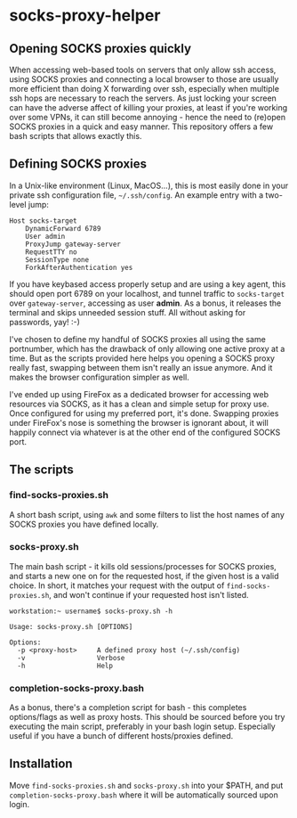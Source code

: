 # socks-proxy-helper

## Opening SOCKS proxies quickly

When accessing web-based tools on servers that only allow ssh access, using SOCKS proxies and connecting a local browser to those are usually more efficient than doing X forwarding over ssh, especially when multiple ssh hops are necessary to reach the servers. As just locking your screen can have the adverse affect of killing your proxies, at least if you're working over some VPNs, it can still become annoying - hence the need to (re)open SOCKS proxies in a quick and easy manner. This repository offers a few bash scripts that allows exactly this.

## Defining SOCKS proxies

In a Unix-like environment (Linux, MacOS...), this is most easily done in your private ssh configuration file, `~/.ssh/config`. An example entry with a two-level jump:

```ssh
Host socks-target
    DynamicForward 6789
    User admin
    ProxyJump gateway-server
    RequestTTY no
    SessionType none
    ForkAfterAuthentication yes
```

If you have keybased access properly setup and are using a key agent, this should open port 6789 on your localhost, and tunnel traffic to `socks-target` over `gateway-server`, accessing as user **admin**. As a bonus, it releases the terminal and skips unneeded session stuff. All without asking for passwords, yay! :-)

I've chosen to define my handful of SOCKS proxies all using the same portnumber, which has the drawback of only allowing one active proxy at a time. But as the scripts provided here helps you opening a SOCKS proxy really fast, swapping between them isn't really an issue anymore. And it makes the browser configuration simpler as well.

I've ended up using FireFox as a dedicated browser for accessing web resources via SOCKS, as it has a clean and simple setup for proxy use. Once configured for using my preferred port, it's done. Swapping proxies under FireFox's nose is something the browser is ignorant about, it will happily connect via whatever is at the other end of the configured SOCKS port.

## The scripts

### find-socks-proxies.sh

A short bash script, using `awk` and some filters to list the host names of any SOCKS proxies you have defined locally.

### socks-proxy.sh

The main bash script - it kills old sessions/processes for SOCKS proxies, and starts a new one on for the requested host, if the given host is a valid choice. In short, it matches your request with the output of `find-socks-proxies.sh`, and won't continue if your requested host isn't listed.

```console
workstation:~ username$ socks-proxy.sh -h

Usage: socks-proxy.sh [OPTIONS]

Options:
  -p <proxy-host>     A defined proxy host (~/.ssh/config)
  -v                  Verbose
  -h                  Help

```

### completion-socks-proxy.bash

As a bonus, there's a completion script for bash - this completes options/flags as well as proxy hosts. This should be sourced before you try executing the main script, preferably in your bash login setup. Especially useful if you have a bunch of different hosts/proxies defined.

## Installation

Move `find-socks-proxies.sh` and `socks-proxy.sh` into your $PATH, and put `completion-socks-proxy.bash` where it will be automatically sourced upon login.

